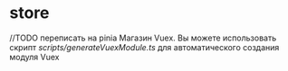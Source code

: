 # store
//TODO переписать на pinia
Магазин Vuex. Вы можете использовать скрипт _scripts/generateVuexModule.ts_ для автоматического создания модуля Vuex